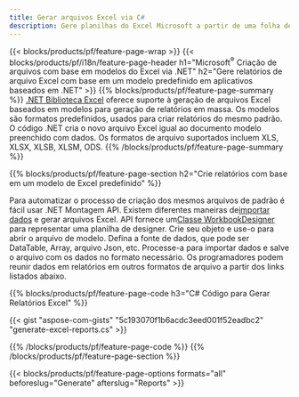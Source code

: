 ```yaml
---
title: Gerar arquivos Excel via C#
description: Gere planilhas do Excel Microsoft a partir de uma folha de modelo usando o código C#
---
```

{{< blocks/products/pf/feature-page-wrap >}}
{{< blocks/products/pf/i18n/feature-page-header h1="Microsoft<sup>&reg;</sup> Criação de arquivos com base em modelos do Excel via .NET" h2="Gere relatórios de arquivo Excel com base em um modelo predefinido em aplicativos baseados em .NET" >}}
{{% blocks/products/pf/feature-page-summary %}}
[.NET Biblioteca Excel](/cells/pt/net/) oferece suporte à geração de arquivos Excel baseados em modelos para geração de relatórios em massa. Os modelos são formatos predefinidos, usados para criar relatórios do mesmo padrão. O código .NET cria o novo arquivo Excel igual ao documento modelo preenchido com dados. Os formatos de arquivo suportados incluem XLS, XLSX, XLSB, XLSM, ODS.
{{% /blocks/products/pf/feature-page-summary %}}

{{% blocks/products/pf/feature-page-section h2="Crie relatórios com base em um modelo de Excel predefinido" %}}

Para automatizar o processo de criação dos mesmos arquivos de padrão é fácil usar .NET Montagem API. Existem diferentes maneiras de[importar dados](https://docs.aspose.com/cells/net/import-data-into-worksheet/#importing-data-from-json) e gerar arquivos Excel. API fornece um[Classe WorkbookDesigner](https://reference.aspose.com/cells/net/aspose.cells/workbookdesigner) para representar uma planilha de designer. Crie seu objeto e use-o para abrir o arquivo de modelo. Defina a fonte de dados, que pode ser DataTable, Array, arquivo Json, etc. Processe-a para importar dados e salve o arquivo com os dados no formato necessário. Os programadores podem reunir dados em relatórios em outros formatos de arquivo a partir dos links listados abaixo.



{{% blocks/products/pf/feature-page-code h3="C# Código para Gerar Relatórios Excel" %}}

{{< gist "aspose-com-gists" "5c193070f1b6acdc3eed001f52eadbc2" "generate-excel-reports.cs" >}}

{{% /blocks/products/pf/feature-page-code %}}
{{% /blocks/products/pf/feature-page-section %}}

{{< blocks/products/pf/feature-page-options formats="all" beforeslug="Generate" afterslug="Reports" >}}
